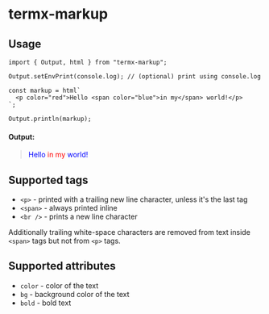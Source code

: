 # termx-markup

## Usage

```tsx
import { Output, html } from "termx-markup";

Output.setEnvPrint(console.log); // (optional) print using console.log

const markup = html`
  <p color="red">Hello <span color="blue">in my</span> world!</p>
`;

Output.println(markup);
```

#### Output:

> <span style="color:blue">Hello </span><span style="color:red">in my</span><span style="color:blue"> world!</span>

## Supported tags

- `<p>` - printed with a trailing new line character, unless it's the last tag
- `<span>` - always printed inline
- `<br />` - prints a new line character

Additionally trailing white-space characters are removed from text inside `<span>` tags but not from `<p>` tags.

## Supported attributes

- `color` - color of the text
- `bg` - background color of the text
- `bold` - bold text
